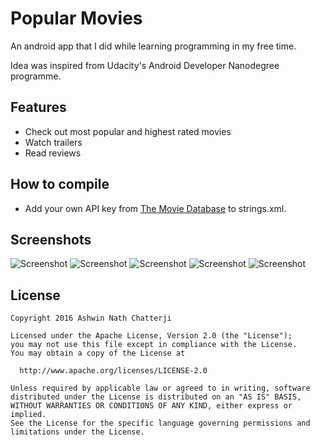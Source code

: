 # Popular Movies
An android app that I did while learning programming in my free time.

Idea was inspired from Udacity's Android Developer Nanodegree programme.

## Features
* Check out most popular and highest rated movies
* Watch trailers
* Read reviews

## How to compile
* Add your own API key from [The Movie Database](http://www.themoviedb.org/documentation/API) to strings.xml.

## Screenshots
![Screenshot](http://i.imgur.com/smJ91Ui.png)
![Screenshot](http://i.imgur.com/JfGOSS0.png)
![Screenshot](http://i.imgur.com/F54x2Gv.png)
![Screenshot](http://i.imgur.com/mU2jMM1.png)
![Screenshot](http://i.imgur.com/WBNcJOO.png)

## License

    Copyright 2016 Ashwin Nath Chatterji

    Licensed under the Apache License, Version 2.0 (the "License");
    you may not use this file except in compliance with the License.
    You may obtain a copy of the License at

      http://www.apache.org/licenses/LICENSE-2.0

    Unless required by applicable law or agreed to in writing, software
    distributed under the License is distributed on an "AS IS" BASIS,
    WITHOUT WARRANTIES OR CONDITIONS OF ANY KIND, either express or implied.
    See the License for the specific language governing permissions and
    limitations under the License.
